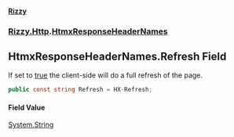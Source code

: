 #### [Rizzy](index 'index')
### [Rizzy.Http](Rizzy.Http 'Rizzy.Http').[HtmxResponseHeaderNames](Rizzy.Http.HtmxResponseHeaderNames 'Rizzy.Http.HtmxResponseHeaderNames')

## HtmxResponseHeaderNames.Refresh Field

If set to [true](https://docs.microsoft.com/en-us/dotnet/csharp/language-reference/builtin-types/bool 'https://docs.microsoft.com/en-us/dotnet/csharp/language-reference/builtin-types/bool') the client-side will do a full refresh of the page.

```csharp
public const string Refresh = HX-Refresh;
```

#### Field Value
[System.String](https://docs.microsoft.com/en-us/dotnet/api/System.String 'System.String')